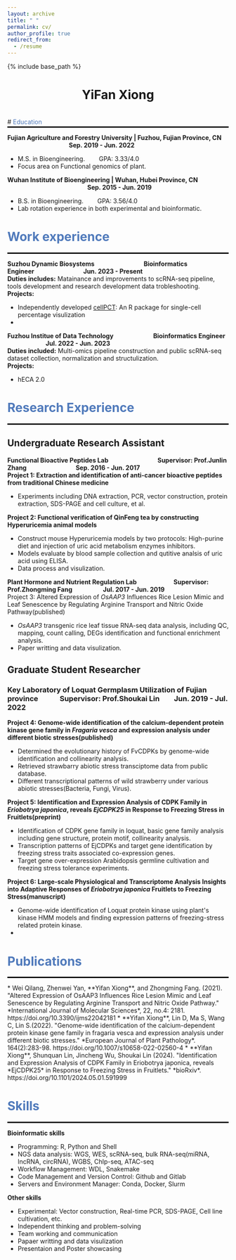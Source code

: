 ```yaml
---
layout: archive
title: " "
permalink: cv/
author_profile: true
redirect_from:
  - /resume
---
```


{% include base_path %}

# <center>YiFan Xiong</center>
<br>
# <span style="color: #507ABB;">Education</span>
<hr style="margin-top: 2px; border: 1px solid black;">  

**Fujian Agriculture and Forestry University | Fuzhou, Fujian Province, CN &emsp;&emsp;&emsp;&emsp;&emsp;&emsp;&emsp;&emsp;&emsp;&emsp;Sep. 2019 - Jun. 2022**
  * M.S. in Bioengineering.&emsp;&emsp; GPA: 3.33/4.0
  * Focus area on Functional genomics of plant.

**Wuhan Institute of Bioengineering | Wuhan, Hubei Province, CN &emsp;&emsp;&emsp;&emsp;&emsp;&emsp;&emsp;&emsp;&emsp;&emsp;&emsp;&emsp;&emsp;Sep. 2015 - Jun. 2019**
  * B.S. in Bioengineering.&emsp;&emsp; GPA: 3.56/4.0
  * Lab rotation experience in both experimental and bioinformatic.

# <span style="color: #507ABB;">Work experience</span>
<hr style="margin-top: 2px; border: 1px solid black;">

**Suzhou Dynamic Biosystems&emsp;&emsp;&emsp;&emsp;&emsp;&emsp;&emsp;&emsp;Bioinformatics Engineer&emsp;&emsp;&emsp;&emsp;&emsp;&emsp;&emsp;&emsp;Jun. 2023 - Present**  
**Duties includes:** Matainance and improvements to scRNA-seq pipeline, tools development and research development data trobleshooting.  
**Projects:**
 * Independently developed [cellPCT](https://github.com/xyifan97/cellPCT/tree/main): An R package for single-cell percentage visulization
 * 

  
**Fuzhou Institue of Data Technology &emsp;&emsp;&emsp;&emsp;&emsp;&emsp; Bioinformatics Engineer &emsp;&emsp;&emsp;&emsp;&emsp;&emsp;   Jul. 2022 - Jun. 2023**  
**Duties included:** Multi-omics pipeline construction and public scRNA-seq dataset collection, normalization and structulization.  
**Projects:**
 * hECA 2.0

# <span style="color: #507ABB;">Research Experience</span>
<hr style="margin-top: 2px; border: 1px solid black;"> 

## Undergraduate Research Assistant  

**Functional Bioactive Peptides Lab&emsp;&emsp;&emsp;&emsp;&emsp;&emsp;&emsp;&emsp;Supervisor: Prof.Junlin Zhang&emsp;&emsp;&emsp;&emsp;&emsp;&emsp;&emsp;&emsp;Sep. 2016 - Jun. 2017**  
**Project 1: Extraction and identification of anti-cancer bioactive peptides from traditional Chinese medicine**
* Experiments including DNA extraction, PCR, vector construction, protein extraction, SDS-PAGE and cell culture, et al.

**Project 2: Functional verification of QinFeng tea by constructing Hyperuricemia animal models**
* Construct mouse Hyperuricemia models by two protocols: High-purine diet and injection of uric acid metabolism enzymes inhibitors.
* Models evaluate by blood sample collection and qutitive analsis of uric acid using ELISA.
* Data process and visulization.

**Plant Hormone and Nutrient Regulation Lab&emsp;&emsp;&emsp;&emsp;&emsp;&emsp;Supervisor: Prof.Zhongming Fang&emsp;&emsp;&emsp;&emsp;&emsp;Jul. 2017 - Jun. 2019**  
Project 3: Altered Expression of *OsAAP3* Influences Rice Lesion Mimic and Leaf Senescence by Regulating Arginine Transport and Nitric Oxide Pathway(published)
* *OsAAP3* transgenic rice leaf tissue RNA-seq data analysis, including QC, mapping, count calling, DEGs identification and functional enrichment analysis.
* Paper writting and data visulization.

## Graduate Student Researcher
### Key Laboratory of Loquat Germplasm Utilization of Fujian province&emsp;&emsp;&emsp;Supervisor: Prof.Shoukai Lin&emsp;&emsp;Jun. 2019 - Jul. 2022  
**Project 4: Genome-wide identification of the calcium-dependent protein kinase gene family in *Fragaria vesca* and expression analysis under different biotic stresses(published)**
* Determined the evolutionary history of FvCDPKs by genome-wide identification and collinearity analysis.
* Retrieved strawbarry abiotic stress transciptome data from public database.
* Different transcriptional patterns of wild strawberry under various abiotic stresses(Bacteria, Fungi, Virus).

**Project 5: Identification and Expression Analysis of CDPK Family in *Eriobotrya japonica*, reveals *EjCDPK25* in Response to Freezing Stress in Fruitlets(preprint)**
* Identification of CDPK gene family in loquat, basic gene family analysis including gene structure, protein motif, collinearity analysis.
* Transcription patterns of EjCDPKs and target gene identification by freezing stress traits associated co-expression genes.
* Target gene over-expression Arabidopsis germline cultivation and freezing stress tolerance experiments.

**Project 6: Large-scale Physiological and Transcriptome Analysis Insights into Adaptive Responses of *Eriobotrya japonica* Fruitlets to Freezing Stress(manuscript)**
* Genome-wide identification of Loquat protein kinase using plant's kinase HMM models and finding expression patterns of freezing-stress related protein kinase.
* 

# <span style="color: #507ABB;">Publications</span>
<hr style="margin-top: 2px; border: 1px solid black;">
* Wei Qilang, Zhenwei Yan, **Yifan Xiong**, and Zhongming Fang. (2021). "Altered Expression of OsAAP3 Influences Rice Lesion Mimic and Leaf Senescence by Regulating Arginine Transport and Nitric Oxide Pathway." *International Journal of Molecular Sciences*, 22, no.4: 2181. https://doi.org/10.3390/ijms22042181  
* **Yifan Xiong**, Lin D, Ma S, Wang C, Lin S.(2022). "Genome-wide identification of the calcium-dependent protein kinase gene family in fragaria vesca and expression analysis under different biotic stresses." *European Journal of Plant Pathology*. 164(2):283-98. https://doi.org/10.1007/s10658-022-02560-4
* **Yifan Xiong**, Shunquan Lin, Jincheng Wu, Shoukai Lin (2024). "Identification and Expression Analysis of CDPK Family in Eriobotrya japonica, reveals *EjCDPK25* in Response to Freezing Stress in Fruitlets." *bioRxiv*. https://doi.org/10.1101/2024.05.01.591999

# <span style="color: #507ABB;">Skills</span>
<hr style="margin-top: 2px; border: 1px solid black;">

**Bioinformatic skills**
  * Programming: R, Python and Shell  
  * NGS data analysis: WGS, WES, scRNA-seq, bulk RNA-seq(miRNA, lncRNA, circRNA), WGBS, ChIp-seq, ATAC-seq
  * Workflow Management: WDL, Snakemake
  * Code Management and Version Control: Github and Gitlab
  * Servers and Environment Manager: Conda, Docker, Slurm

**Other skills**
  * Experimental: Vector construction, Real-time PCR, SDS-PAGE, Cell line cultivation, etc.
  * Independent thinking and problem-solving
  * Team working and communication
  * Papaer writting and data visulization
  * Presentaion and Poster showcasing 
